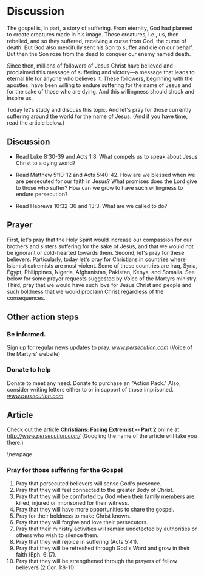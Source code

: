 # Discussion
The gospel is, in part, a story of suffering.
From eternity, God had planned to create creatures made in his image.
These creatures, i.e., us, then rebelled, and so they suffered, receiving a curse from God, the curse of death.
But God also mercifully sent his Son to suffer and die on our behalf.
But then the Son rose from the dead to conquer our enemy named death.

Since then, millions of followers of Jesus Christ have believed and proclaimed this message of suffering and victory—a message that leads to eternal life for anyone who believes it.
These followers, beginning with the apostles, have been willing to endure suffering for the name of Jesus and for the sake of those who are dying.
And this willingness should shock and inspire us.  

Today let's study and discuss this topic.
And let's pray for those currently suffering around the world for the name of Jesus.
(And if you have time, read the article below.)

## Discussion
* Read Luke 8:30-39 and Acts 1:8.
What compels us to speak about Jesus Christ to a dying world?

* Read Matthew 5:10-12 and Acts 5:40-42.
How are we blessed when we are persecuted for our faith in Jesus?
What promises does the Lord give to those who suffer?
How can we grow to have such willingness to endure persecution?

* Read Hebrews 10:32-36 and 13:3.
What are we called to do?

## Prayer
First, let's pray that the Holy Spirit would increase our compassion for our brothers and sisters suffering for the sake of Jesus, and that we would not be ignorant or cold-hearted towards them.
Second, let's pray for these believers.
Particularly, today let's pray for Christians in countries where Islamist extremists are most violent.
Some of these countries are Iraq, Syria, Egypt, Philippines, Nigeria, Afghanistan, Pakistan, Kenya, and Somalia.
See below for some prayer requests suggested by Voice of the Martyrs ministry.
Third, pray that we would have such love for Jesus Christ and people and such boldness that we would proclaim Christ regardless of the consequences.

## Other action steps
### Be informed.  
Sign up for regular news updates to pray.
*www.persecution.com*  (Voice of the Martyrs’ website)

### Donate to help 
Donate to meet any need.
Donate to purchase an "Action Pack."  Also, consider writing letters either to or in support of those imprisoned.
*www.persecution.com* 

## Article
Check out the article **Christians: Facing Extremist -- Part 2** online at *http://www.persecution.com/*
(Googling the name of the article will take you there.)

\newpage

### Pray for those suffering for the Gospel
1. Pray that persecuted believers will sense God's presence.
2. Pray that they will feel connected to the greater Body of Christ.
3. Pray that they will be comforted by God when their family members are killed, injured or imprisoned for their witness.
4. Pray that they will have more opportunities to share the gospel.
5. Pray for their boldness to make Christ known.
6. Pray that they will forgive and love their persecutors.
7. Pray that their ministry activities will remain undetected by authorities or others who wish to silence them.
8. Pray that they will rejoice in suffering (Acts 5:41).
9. Pray that they will be refreshed through God's Word and grow in their faith (Eph. 6:17).
10. Pray that they will be strengthened through the prayers of fellow believers (2 Cor. 1:8-11).

